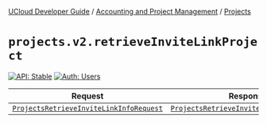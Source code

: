 [UCloud Developer Guide](/docs/developer-guide/README.md) / [Accounting and Project Management](/docs/developer-guide/accounting-and-projects/README.md) / [Projects](/docs/developer-guide/accounting-and-projects/projects.md)

# `projects.v2.retrieveInviteLinkProject`

[![API: Stable](https://img.shields.io/static/v1?label=API&message=Stable&color=green&style=flat-square)](/docs/developer-guide/core/api-conventions.md)
[![Auth: Users](https://img.shields.io/static/v1?label=Auth&message=Users&color=informational&style=flat-square)](/docs/developer-guide/core/types.md#role)



| Request | Response | Error |
|---------|----------|-------|
|<code><a href='#projectsretrieveinvitelinkinforequest'>ProjectsRetrieveInviteLinkInfoRequest</a></code>|<code><a href='#projectsretrieveinvitelinkinforesponse'>ProjectsRetrieveInviteLinkInfoResponse</a></code>|<code><a href='/docs/reference/dk.sdu.cloud.CommonErrorMessage.md'>CommonErrorMessage</a></code>|




